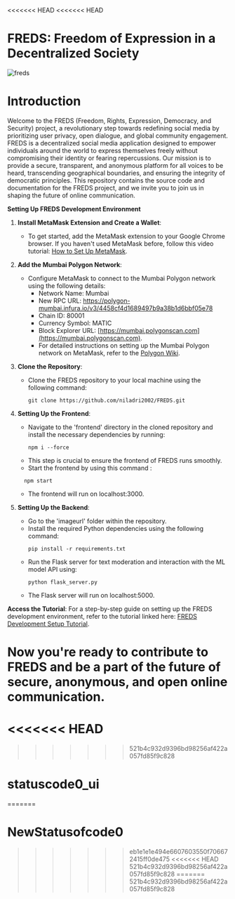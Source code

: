 <<<<<<< HEAD
<<<<<<< HEAD
# FREDS: Freedom of Expression in a Decentralized Society

![freds](https://github.com/niladri2002/FREDS/assets/96686814/0f3f2dd8-2802-4a9b-8d88-9279aa1c58e1)

# Introduction
Welcome to the FREDS (Freedom, Rights, Expression, Democracy, and Security) project, a revolutionary step towards redefining social media by prioritizing user privacy, open dialogue, and global community engagement. FREDS is a decentralized social media application designed to empower individuals around the world to express themselves freely without compromising their identity or fearing repercussions. Our mission is to provide a secure, transparent, and anonymous platform for all voices to be heard, transcending geographical boundaries, and ensuring the integrity of democratic principles. This repository contains the source code and documentation for the FREDS project, and we invite you to join us in shaping the future of online communication.


**Setting Up FREDS Development Environment**

1. **Install MetaMask Extension and Create a Wallet**:
   - To get started, add the MetaMask extension to your Google Chrome browser. If you haven't used MetaMask before, follow this video tutorial: [How to Set Up MetaMask](https://youtu.be/Af_lQ1zUnoM).
   
2. **Add the Mumbai Polygon Network**:
   - Configure MetaMask to connect to the Mumbai Polygon network using the following details:
     - Network Name: Mumbai
     - New RPC URL: https://polygon-mumbai.infura.io/v3/4458cf4d1689497b9a38b1d6bbf05e78
     - Chain ID: 80001
     - Currency Symbol: MATIC
     - Block Explorer URL: [https://mumbai.polygonscan.com](https://mumbai.polygonscan.com).
     - For detailed instructions on setting up the Mumbai Polygon network on MetaMask, refer to the [Polygon Wiki](https://wiki.polygon.technology/docs/tools/wallets/metamask/config-polygon-on-metamask/).

3. **Clone the Repository**:
   - Clone the FREDS repository to your local machine using the following command:
     ```
     git clone https://github.com/niladri2002/FREDS.git
     ```

4. **Setting Up the Frontend**:
   - Navigate to the 'frontend' directory in the cloned repository and install the necessary dependencies by running:
     ```
     npm i --force
     ```
   - This step is crucial to ensure the frontend of FREDS runs smoothly.
   - Start the frontend by using this command :
   ```
     npm start
     ```
   - The frontend will run on localhost:3000.

5. **Setting Up the Backend**:
   - Go to the 'imageurl' folder within the repository.
   - Install the required Python dependencies using the following command:
     ```
     pip install -r requirements.txt
     ```
   - Run the Flask server for text moderation and interaction with the ML model API using:
     ```
     python flask_server.py
     ```
   - The Flask server will run on localhost:5000.

**Access the Tutorial**:
For a step-by-step guide on setting up the FREDS development environment, refer to the tutorial linked here: [FREDS Development Setup Tutorial](https://your-tutorial-link-here).

Now you're ready to contribute to FREDS and be a part of the future of secure, anonymous, and open online communication.
=======
<<<<<<< HEAD
=======
>>>>>>> 521b4c932d9396bd98256af422a057fd85f9c828
# statuscode0_ui
=======
# NewStatusofcode0
>>>>>>> eb1e1e1e494e6607603550f706672415ff0de475
<<<<<<< HEAD
>>>>>>> 521b4c932d9396bd98256af422a057fd85f9c828
=======
>>>>>>> 521b4c932d9396bd98256af422a057fd85f9c828
